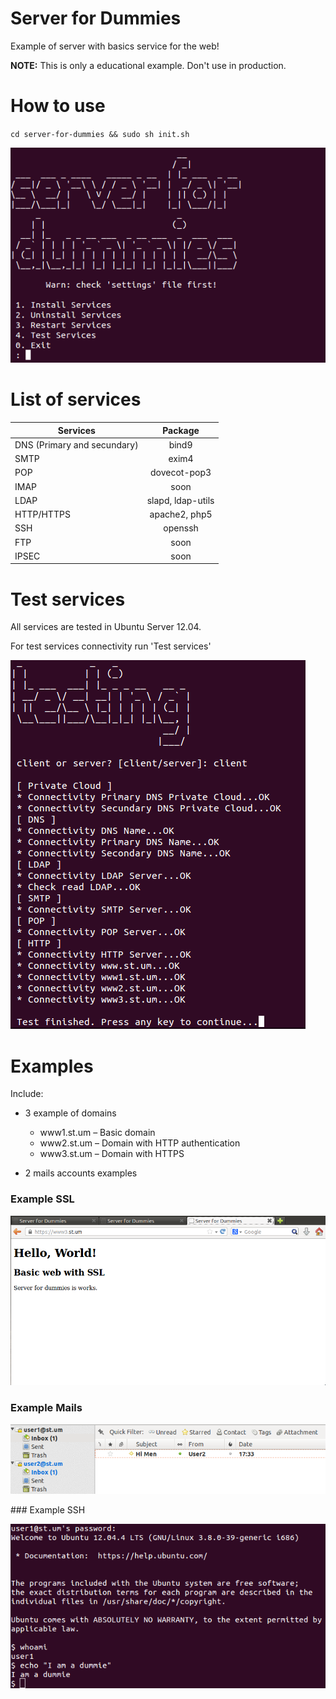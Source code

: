 # Server for Dummies

Example of server with basics service for the web!

**NOTE:** This is only a educational example. Don't use in production.

# How to use

`cd server-for-dummies && sudo sh init.sh`

![image](https://raw.githubusercontent.com/Kikobeats/server-for-dummies/master/doc/examples/main.png)

# List of services

| Services                     | Package                |
| -----------------------------|:----------------------:|
| DNS (Primary and secundary)  | bind9
| SMTP							           | exim4
| POP							             | dovecot-pop3
| IMAP							           | soon
| LDAP							           | slapd, ldap-utils
| HTTP/HTTPS					         | apache2, php5
| SSH							             | openssh
| FTP							             | soon
| IPSEC							           | soon
	
# Test services

All services are tested in Ubuntu Server 12.04.

For test services connectivity run 'Test services'

![image](https://raw.githubusercontent.com/Kikobeats/server-for-dummies/master/doc/examples/testing.png)


# Examples

Include:

* 3 example of domains
	* www1.st.um – Basic domain
	* www2.st.um – Domain with HTTP authentication
	* www3.st.um – Domain with HTTPS
	
* 2 mails accounts examples
	

### Example SSL 

![image](https://raw.githubusercontent.com/Kikobeats/server-for-dummies/master/doc/examples/https.png)

### Example Mails 

![image](https://raw.githubusercontent.com/Kikobeats/server-for-dummies/master/doc/examples/mail.png)

### Example SSH

![image](https://raw.githubusercontent.com/Kikobeats/server-for-dummies/master/doc/examples/ssh.png)



